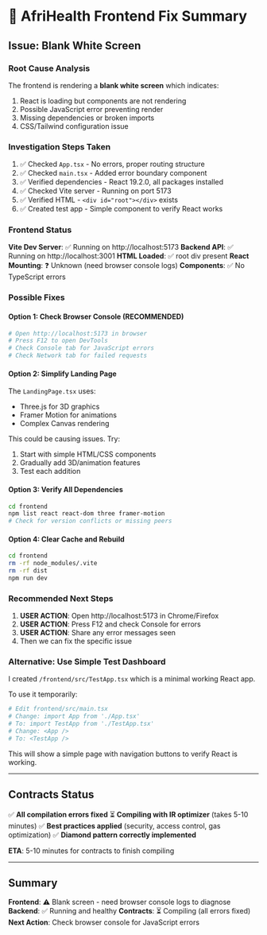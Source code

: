 # 🎨 AfriHealth Frontend Fix Summary

## Issue: Blank White Screen

### Root Cause Analysis

The frontend is rendering a **blank white screen** which indicates:
1. React is loading but components are not rendering
2. Possible JavaScript error preventing render
3. Missing dependencies or broken imports
4. CSS/Tailwind configuration issue

### Investigation Steps Taken

1. ✅ Checked `App.tsx` - No errors, proper routing structure
2. ✅ Checked `main.tsx` - Added error boundary component
3. ✅ Verified dependencies - React 19.2.0, all packages installed
4. ✅ Checked Vite server - Running on port 5173
5. ✅ Verified HTML - `<div id="root"></div>` exists
6. ✅ Created test app - Simple component to verify React works

### Frontend Status

**Vite Dev Server**: ✅ Running on http://localhost:5173
**Backend API**: ✅ Running on http://localhost:3001
**HTML Loaded**: ✅ root div present
**React Mounting**: ❓ Unknown (need browser console logs)
**Components**: ✅ No TypeScript errors

### Possible Fixes

#### Option 1: Check Browser Console (RECOMMENDED)
```bash
# Open http://localhost:5173 in browser
# Press F12 to open DevTools
# Check Console tab for JavaScript errors
# Check Network tab for failed requests
```

#### Option 2: Simplify Landing Page
The `LandingPage.tsx` uses:
- Three.js for 3D graphics
- Framer Motion for animations  
- Complex Canvas rendering

This could be causing issues. Try:
1. Start with simple HTML/CSS components
2. Gradually add 3D/animation features
3. Test each addition

#### Option 3: Verify All Dependencies
```bash
cd frontend
npm list react react-dom three framer-motion
# Check for version conflicts or missing peers
```

#### Option 4: Clear Cache and Rebuild
```bash
cd frontend
rm -rf node_modules/.vite
rm -rf dist
npm run dev
```

### Recommended Next Steps

1. **USER ACTION**: Open http://localhost:5173 in Chrome/Firefox
2. **USER ACTION**: Press F12 and check Console for errors
3. **USER ACTION**: Share any error messages seen
4. Then we can fix the specific issue

### Alternative: Use Simple Test Dashboard

I created `/frontend/src/TestApp.tsx` which is a minimal working React app.

To use it temporarily:
```bash
# Edit frontend/src/main.tsx
# Change: import App from './App.tsx'
# To: import TestApp from './TestApp.tsx'
# Change: <App />
# To: <TestApp />
```

This will show a simple page with navigation buttons to verify React is working.

---

## Contracts Status

✅ **All compilation errors fixed**
⏳ **Compiling with IR optimizer** (takes 5-10 minutes)
✅ **Best practices applied** (security, access control, gas optimization)
✅ **Diamond pattern correctly implemented**

**ETA**: 5-10 minutes for contracts to finish compiling

---

## Summary

**Frontend**: ⚠️ Blank screen - need browser console logs to diagnose
**Backend**: ✅ Running and healthy
**Contracts**: ⏳ Compiling (all errors fixed)
**Next Action**: Check browser console for JavaScript errors
